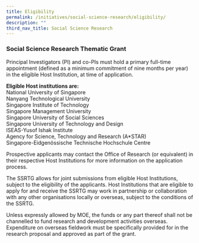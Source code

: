 ```yaml
---
title: Eligibility
permalink: /initiatives/social-science-research/eligibility/
description: ""
third_nav_title: Social Science Research
---
```

### **Social Science Research Thematic Grant**
Principal Investigators (PI) and co-PIs must hold a primary full-time appointment (defined as a minimum commitment of nine months per year) in the eligible Host Institution, at time of application.

**Eligible Host institutions are:**<br>
National University of Singapore<br>
Nanyang Technological University<br>
Singapore Institute of Technology<br>
Singapore Management University<br>
Singapore University of Social Sciences<br>
Singapore University of Technology and Design<br>
ISEAS-Yusof Ishak Institute<br>
Agency for Science, Technology and Research (A\*STAR)<br>
Singapore-Eidgenössische Technische Hochschule Centre

Prospective applicants may contact the Office of Research (or equivalent) in their respective Host Institutions for more information on the application process.

The SSRTG allows for joint submissions from eligible Host Institutions, subject to the eligibility of the applicants. Host Institutions that are eligible to apply for and receive the SSRTG may work in partnership or collaboration with any other organisations locally or overseas, subject to the conditions of the SSRTG.

Unless expressly allowed by MOE, the funds or any part thereof shall not be channelled to fund research and development activities overseas. Expenditure on overseas fieldwork must be specifically provided for in the research proposal and approved as part of the grant.
